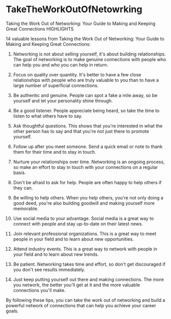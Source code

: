 # TakeTheWorkOutOfNetowrking
Taking the Work Out of Networking: Your Guide to Making and Keeping Great Connections HIGHLIGHTS

14 valuable lessons from Taking the Work Out of Networking: Your Guide to Making and Keeping Great Connections:

1. Networking is not about selling yourself, it's about building relationships. The goal of networking is to make genuine connections with people who can help you and who you can help in return.
   
2. Focus on quality over quantity. It's better to have a few close relationships with people who are truly valuable to you than to have a large number of superficial connections.
   
3. Be authentic and genuine. People can spot a fake a mile away, so be yourself and let your personality shine through.
   
4. Be a good listener. People appreciate being heard, so take the time to listen to what others have to say.
   
5. Ask thoughtful questions. This shows that you're interested in what the other person has to say and that you're not just there to promote yourself.
    
6. Follow up after you meet someone. Send a quick email or note to thank them for their time and to stay in touch.
    
7. Nurture your relationships over time. Networking is an ongoing process, so make an effort to stay in touch with your connections on a regular basis.
    
8. Don't be afraid to ask for help. People are often happy to help others if they can.
    
9. Be willing to help others. When you help others, you're not only doing a good deed, you're also building goodwill and making yourself more memorable.
    
10. Use social media to your advantage. Social media is a great way to connect with people and stay up-to-date on their latest news.
    
11. Join relevant professional organizations. This is a great way to meet people in your field and to learn about new opportunities.
    
12. Attend industry events. This is a great way to network with people in your field and to learn about new trends.
    
13. Be patient. Networking takes time and effort, so don't get discouraged if you don't see results immediately.
    
14. Just keep putting yourself out there and making connections. The more you network, the better you'll get at it and the more valuable connections you'll make.
    
By following these tips, you can take the work out of networking and build a powerful network of connections that can help you achieve your career goals.
